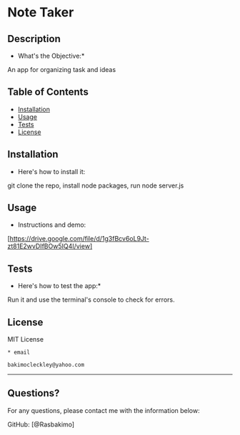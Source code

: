# Note Taker
  
  
  ## Description 
  
  * What's the Objective:* 
  
  An app for organizing task and ideas
  
  ## Table of Contents
  * [Installation](#installation)
  * [Usage](#usage)
  * [Tests](#tests)
  * [License](#license)
  
  ## Installation
  
  * Here's how to install it:
  
 git clone the repo, install node packages, run node server.js  
  
  ## Usage 
  
  * Instructions and demo:

   
   
   
   [https://drive.google.com/file/d/1g3fBcv6oL9Jt-zt81E2wvDIfBOw5IQ4I/view]
   
   


   
  
  ## Tests
  
  * Here's how to test the app:*
  
   Run it and use the terminal's console to check for errors.
  
  ## License
  
  MIT License
  
    
    * email
    
    bakimocleckley@yahoo.com
  ---
  
  ## Questions?
  
  
  For any questions, please contact me with the information below:
 
  GitHub: [@Rasbakimo]
  
